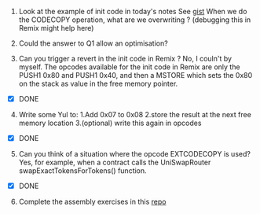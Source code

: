 1. Look at the example of init code in today's notes
See [gist](https://gist.github.com/extropyCoder/4243c0f90e6a6e97006a31f5b9265b94)
When we do the CODECOPY operation, what are we overwriting ?
(debugging this in Remix might help here)

2. Could the answer to Q1 allow an optimisation?

3. Can you trigger a revert in the init code in Remix ?
No, I couln't by myself. The opcodes available for the init code in Remix are only the PUSH1 0x80 and PUSH1 0x40, and then a MSTORE which sets the 0x80 on the stack as value in the free memory pointer.

- [x] DONE
4. Write some Yul to:
    1.Add 0x07 to 0x08
    2.store the result at the next free memory location
    3.(optional) write this again in opcodes

- [x] DONE
5. Can you think of a situation where the opcode EXTCODECOPY is used?
Yes, for example, when a contract calls the UniSwapRouter swapExactTokensForTokens() function.

- [x] DONE
6. Complete the assembly exercises in this [repo](https://github.com/ExtropyIO/ExpertSolidityBootcamp)